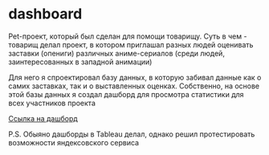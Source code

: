 # dashboard

Pet-проект, который был сделан для помощи товарищу. Суть в чем - товарищ делал проект, в котором приглашал разных людей оценивать заставки (опениги) различных аниме-сериалов (среди людей, заинтересованных в западной анимации)

Для него я спроектировал базу данных, в которую забивал данные как о самих заставках, так и о выставленных оценках. Собственно, на основе этой базы данных я создал дашборд для просмотра статистики для всех участников проекта 

[Ссылка на дашборд](https://datalens.yandex.cloud/rbu7003nwc6ge)

P.S. Обыяно дашборды в Tableau делал, однако решил протестировать возможности яндексовского сервиса
